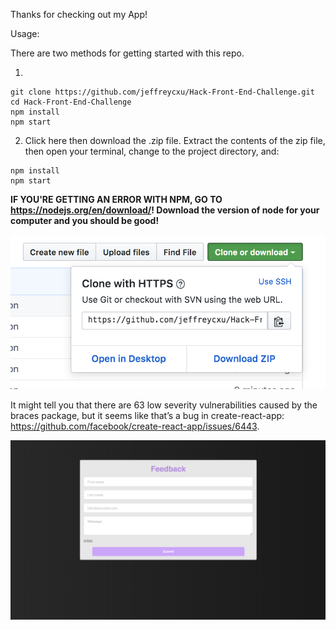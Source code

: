 Thanks for checking out my App! 

Usage:

There are two methods for getting started with this repo.

1) 
 ```
 git clone https://github.com/jeffreycxu/Hack-Front-End-Challenge.git
 cd Hack-Front-End-Challenge
 npm install
 npm start
 ```


2) Click here then download the .zip file. Extract the contents of the zip file, then open your terminal, change to the project directory, and:
 ```
 npm install
 npm start
 ```
 
**IF YOU'RE GETTING AN ERROR WITH NPM, GO TO https://nodejs.org/en/download/! Download the version of node for your computer and you should be good!**

![](screenshots/screenshot1.png)

It might tell you that there are 63 low severity vulnerabilities caused by the braces package, but it seems like that’s a bug in create-react-app: https://github.com/facebook/create-react-app/issues/6443. 

![](screenshots/screenshot2.png)




